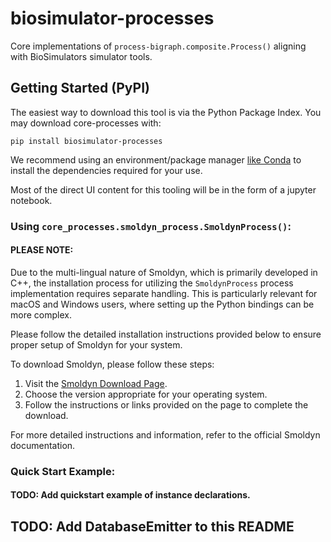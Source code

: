 # biosimulator-processes 


Core implementations of `process-bigraph.composite.Process()` aligning with BioSimulators simulator
tools.


## Getting Started (PyPI)

The easiest way to download this tool is via the Python Package Index. You may download
core-processes with: 

    pip install biosimulator-processes

We recommend using an environment/package manager [like Conda](https://conda.io/projects/conda/en/latest/index.html) to 
install the dependencies required for your use.

 Most of the direct UI content for this tooling will be in the form of a jupyter notebook.

### Using `core_processes.smoldyn_process.SmoldynProcess()`: 

#### PLEASE NOTE: 
Due to the multi-lingual nature of Smoldyn, which is primarily 
developed in C++, the installation process for utilizing 
the `SmoldynProcess` process implementation requires separate handling. This is particularly 
relevant for macOS and Windows users, where setting up the Python bindings can be more complex.

Please follow the detailed installation instructions provided below to ensure proper setup 
of Smoldyn for your system.

To download Smoldyn, please follow these steps:

1. Visit the [Smoldyn Download Page](https://www.smoldyn.org/download.html).
2. Choose the version appropriate for your operating system.
3. Follow the instructions or links provided on the page to complete the download.

For more detailed instructions and information, refer to the official Smoldyn documentation.


### Quick Start Example:
#### TODO: Add quickstart example of instance declarations.


## TODO: Add DatabaseEmitter to this README


